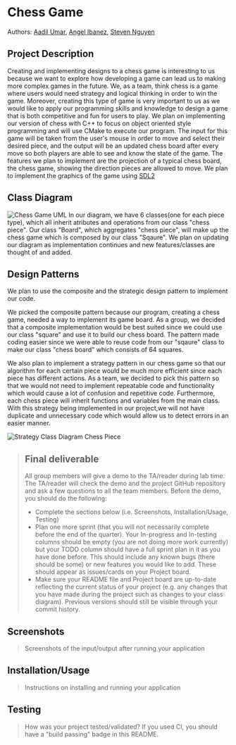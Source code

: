 # Chess Game
 
Authors: [Aadil Umar](https://github.com/AadilU), [Angel Ibanez](https://github.com/anglesideangel), [Steven Nguyen](https://github.com/steven1248012)

## Project Description

Creating and implementing designs to a chess game is interesting to us because we want to explore how developing a game can lead us to making more complex games in the future. We, as a team, think chess is a game where users would need strategy and logical thinking in order to win the game. Moreover, creating this type of game is very important to us as we would like to apply our programming skills and knowledge to design a game that is both competitive and fun for users to play. We plan on implementing our version of chess with C++ to focus on object oriented style programming and will use CMake to execute our program. The input for this game will be taken from the user's mouse in order to move and select their desired piece, and the output will be an updated chess board after every move so both players are able to see and know the state of the game. The features we plan to implement are the projection of a typical chess board, the chess game, showing the direction pieces are allowed to move. We plan to implement the graphics of the game using [SDL2](https://www.libsdl.org/)

## Class Diagram
![Chess Game UML](https://user-images.githubusercontent.com/102494188/166168642-aa828f73-7861-4ef9-a6eb-9a5586c59bd5.png)
In our diagram, we have 6 classes(one for each piece type), which all inherit atributes and operations from our class "chess piece". Our class "Board", which aggregates "chess piece", will make up the chess game which is composed by our class "Sqaure". We plan on updating our diagram as implementation continues and new features/classes are thought of and added. 

## Design Patterns
We plan to use the composite and the strategic design pattern to implement our code.

We picked the composite pattern because our program, creating a chess game, needed a way to implement its game board. As a group, we decided that a composite implementation would be best suited since we could use our class "square" and use it to build our chess board. The pattern made coding easier since we were able to reuse code from our "sqaure" class to make our class "chess board" which consists of 64 squares.

We also plan to implement a strategy pattern in our chess game so that our algorithm for each certain piece would be much more efficient since each piece has different actions. As a team, we decided to pick this pattern so that we would not need to implement repeatable code and functionality which would cause a lot of confusion and repetitive code. Furthermore, each chess piece will inherit functions and variables from the main class.  With this strategy being implemented in our project,we will not have duplicate and unnecessary code which would allow us to detect errors in an easier manner. 

![Strategy Class Diagram Chess Piece](https://user-images.githubusercontent.com/42853025/168699738-8720c244-2dac-4aa8-9eb2-9739971b0c46.png)

 > ## Final deliverable
 > All group members will give a demo to the TA/reader during lab time. The TA/reader will check the demo and the project GitHub repository and ask a few questions to all the team members. 
 > Before the demo, you should do the following:
 > * Complete the sections below (i.e. Screenshots, Installation/Usage, Testing)
 > * Plan one more sprint (that you will not necessarily complete before the end of the quarter). Your In-progress and In-testing columns should be empty (you are not doing more work currently) but your TODO column should have a full sprint plan in it as you have done before. This should include any known bugs (there should be some) or new features you would like to add. These should appear as issues/cards on your Project board.
 > * Make sure your README file and Project board are up-to-date reflecting the current status of your project (e.g. any changes that you have made during the project such as changes to your class diagram). Previous versions should still be visible through your commit history. 
 
 ## Screenshots
 > Screenshots of the input/output after running your application
 ## Installation/Usage
 > Instructions on installing and running your application
 ## Testing
 > How was your project tested/validated? If you used CI, you should have a "build passing" badge in this README.
 
